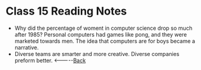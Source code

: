 # Class 15 Reading Notes
* Why did the percentage of woment in computer science drop so much after 1985? Personal computers had games like pong, and they were marketed towards men. The idea that computers are for boys became a narrative. 
* Diverse teams are smarter and more creative. Diverse companies preform better. 
<-----[Back](../README.md)
